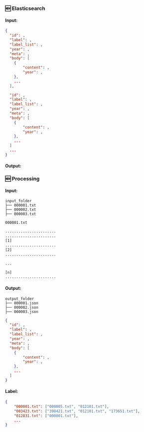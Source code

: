 ### 🆕 Elasticsearch

#### Input:
```json
{
  "id": ,
  "label": ,
  "label_list": ,
  "year": ,
  "meta": ,
  "body": [
	{
		"content": ,
		"year": ,
	},
	...
  ],

  "id": ,
  "label": ,
  "label_list": ,
  "year": ,
  "meta": ,
  "body": [
	{
		"content": ,
		"year": ,
	},
	...
  ]
  ...
}
```

#### Output:


### 🆕 Processing
#### Input:
```
input_folder
├── 000001.txt
├── 000002.txt
├── 000003.txt
```
`000001.txt`
```txt
.......................
.......................
[1]
.......................
[2]
.......................

...

[n]
.......................
```

#### Output:
```
output_folder
├── 000001.json
├── 000002.json
├── 000003.json
```
```json
{
  "id": ,
  "label": ,
  "label_list": ,
  "year": ,
  "meta": ,
  "body": [
	{
		"content": ,
		"year": ,
	},
	...
  ]
}
```

#### Label:
```json
{
    "000001.txt": ["000005.txt", "012101.txt"],
   	"003423.txt": ["398421.txt", "012101.txt", "173651.txt"],
   	"012831.txt": ["000001.txt"],
   	...
}
```